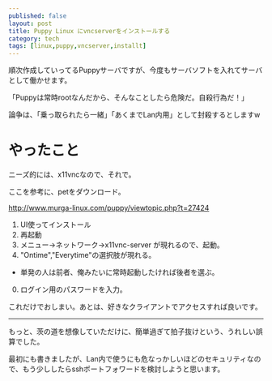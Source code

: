 ```yaml
---
published: false
layout: post
title: Puppy Linux にvncserverをインストールする
category: tech
tags: [linux,puppy,vncserver,installt]
---
```


順次作成していってるPuppyサーバですが、今度もサーバソフトを入れてサーバとして働かせます。

「Puppyは常時rootなんだから、そんなことしたら危険だ。自殺行為だ！」

論争は、「乗っ取られたら一緒」「あくまでLan内用」として封殺するとしますw

# やったこと

ニーズ的には、x11vncなので、それで。

ここを参考に、petをダウンロード。

http://www.murga-linux.com/puppy/viewtopic.php?t=27424

1. UI使ってインストール
0. 再起動
0. メニュー→ネットワーク→x11vnc-server が現れるので、起動。
0. "Ontime","Everytime"の選択肢が現れる。
  + 単発の人は前者、俺みたいに常時起動したければ後者を選ぶ。
0. ログイン用のパスワードを入力。

これだけでおしまい。あとは、好きなクライアントでアクセスすれば良いです。

---

もっと、茨の道を想像していただけに、簡単過ぎて拍子抜けという、うれしい誤算でした。

最初にも書きましたが、Lan内で使うにも危なっかしいほどのセキュリティなので、もう少ししたらsshポートフォワードを検討しようと思います。

